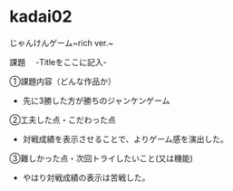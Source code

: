# kadai02
じゃんけんゲーム~rich ver.~

課題　 -Titleをここに記入-

①課題内容（どんな作品か）
- 先に3勝した方が勝ちのジャンケンゲーム

②工夫した点・こだわった点
- 対戦成績を表示させることで、よりゲーム感を演出した。

③難しかった点・次回トライしたいこと(又は機能)
- やはり対戦成績の表示は苦戦した。
